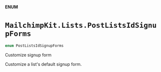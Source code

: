 **ENUM**

# `MailchimpKit.Lists.PostListsIdSignupForms`

```swift
enum PostListsIdSignupForms
```

Customize signup form

Customize a list's default signup form.
